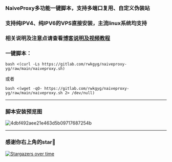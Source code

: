### NaiveProxy多功能一键脚本，支持多端口复用、自定义伪装站

### 支持纯IPV4、纯IPV6的VPS直接安装，主流linux系统均支持

### 相关说明及注意点请查看[博客说明及视频教程](https://ygkkk.blogspot.com/2022/11/naiveproxy-yg-youtube.html)

### 一键脚本：
```
bash <(curl -Ls https://gitlab.com/rwkgyg/naiveproxy-yg/raw/main/naiveproxy.sh)
```
或者
```
bash <(wget -qO- https://gitlab.com/rwkgyg/naiveproxy-yg/raw/main/naiveproxy.sh 2> /dev/null)
```
---------------------------------------

### 脚本安装预览图

![4dbf492aee21e463d5b09717687254b](https://github.com/yonggekkk/NaiveProxy-yg/assets/121604513/262d685a-6293-4a3f-be95-abdd18d6aa0f)


-----------------------------------------------------
### 感谢你右上角的star🌟
[![Stargazers over time](https://starchart.cc/yonggekkk/NaiveProxy-yg.svg)](https://starchart.cc/yonggekkk/NaiveProxy-yg)
